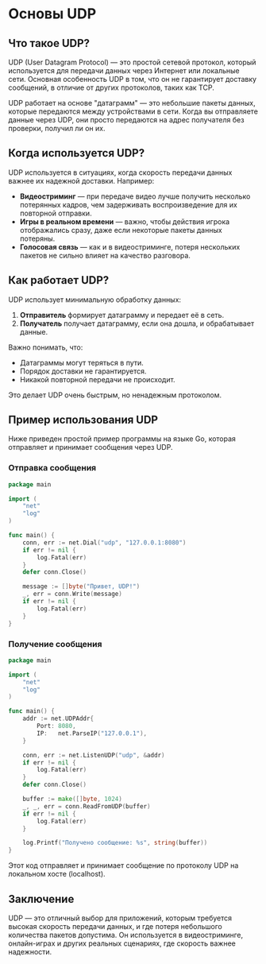 
# Основы UDP

## Что такое UDP?

UDP (User Datagram Protocol) — это простой сетевой протокол, который используется для передачи данных через Интернет или локальные сети. Основная особенность UDP в том, что он не гарантирует доставку сообщений, в отличие от других протоколов, таких как TCP.

UDP работает на основе "датаграмм" — это небольшие пакеты данных, которые передаются между устройствами в сети. Когда вы отправляете данные через UDP, они просто передаются на адрес получателя без проверки, получил ли он их.

## Когда используется UDP?

UDP используется в ситуациях, когда скорость передачи данных важнее их надежной доставки. Например:
- **Видеостриминг** — при передаче видео лучше получить несколько потерянных кадров, чем задерживать воспроизведение для их повторной отправки.
- **Игры в реальном времени** — важно, чтобы действия игрока отображались сразу, даже если некоторые пакеты данных потеряны.
- **Голосовая связь** — как и в видеостриминге, потеря нескольких пакетов не сильно влияет на качество разговора.

## Как работает UDP?

UDP использует минимальную обработку данных:
1. **Отправитель** формирует датаграмму и передает её в сеть.
2. **Получатель** получает датаграмму, если она дошла, и обрабатывает данные.

Важно понимать, что:
- Датаграммы могут теряться в пути.
- Порядок доставки не гарантируется.
- Никакой повторной передачи не происходит.

Это делает UDP очень быстрым, но ненадежным протоколом.

## Пример использования UDP

Ниже приведен простой пример программы на языке Go, которая отправляет и принимает сообщения через UDP.

### Отправка сообщения

```go
package main

import (
    "net"
    "log"
)

func main() {
    conn, err := net.Dial("udp", "127.0.0.1:8080")
    if err != nil {
        log.Fatal(err)
    }
    defer conn.Close()

    message := []byte("Привет, UDP!")
    _, err = conn.Write(message)
    if err != nil {
        log.Fatal(err)
    }
}
```

### Получение сообщения

```go
package main

import (
    "net"
    "log"
)

func main() {
    addr := net.UDPAddr{
        Port: 8080,
        IP:   net.ParseIP("127.0.0.1"),
    }

    conn, err := net.ListenUDP("udp", &addr)
    if err != nil {
        log.Fatal(err)
    }
    defer conn.Close()

    buffer := make([]byte, 1024)
    _, _, err = conn.ReadFromUDP(buffer)
    if err != nil {
        log.Fatal(err)
    }

    log.Printf("Получено сообщение: %s", string(buffer))
}
```

Этот код отправляет и принимает сообщение по протоколу UDP на локальном хосте (localhost).

## Заключение

UDP — это отличный выбор для приложений, которым требуется высокая скорость передачи данных, и где потеря небольшого количества пакетов допустима. Он используется в видеостриминге, онлайн-играх и других реальных сценариях, где скорость важнее надежности.

